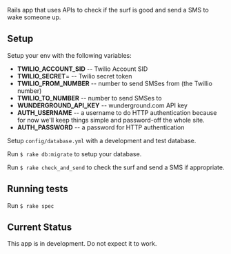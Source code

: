 Rails app that uses APIs to check if the surf is good and send a SMS to wake someone up.

## Setup

Setup your env with the following variables:

 * **TWILIO_ACCOUNT_SID** -- Twilio Account SID
 * **TWILIO_SECRET**= -- Twilio secret token
 * **TWILIO_FROM_NUMBER** -- number to send SMSes from (the Twillio number)
 * **TWILIO_TO_NUMBER** -- number to send SMSes to
 * **WUNDERGROUND_API_KEY** -- wunderground.com API key
 * **AUTH_USERNAME** -- a username to do HTTP authentication because for now we'll keep things simple and password-off the whole site.
 * **AUTH_PASSWORD** -- a password for HTTP authentication

Setup `config/database.yml` with a development and test database.

Run `$ rake db:migrate` to setup your database.

Run `$ rake check_and_send` to check the surf and send a SMS if appropriate.

## Running tests

Run `$ rake spec`

## Current Status

This app is in development.  Do not expect it to work.
